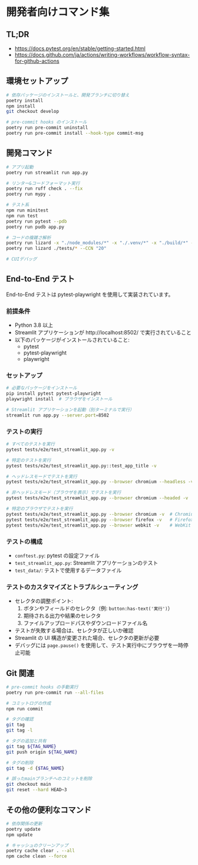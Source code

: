 # 開発者向けコマンド集

## TL;DR
- https://docs.pytest.org/en/stable/getting-started.html
- https://docs.github.com/ja/actions/writing-workflows/workflow-syntax-for-github-actions

## 環境セットアップ

```bash
# 依存パッケージのインストールと、開発ブランチに切り替え
poetry install
npm install
git checkout develop

# pre-commit hooks のインストール
poetry run pre-commit uninstall
poetry run pre-commit install --hook-type commit-msg
```

## 開発コマンド

```bash
# アプリ起動
poetry run streamlit run app.py

# リンター&コードフォーマット実行
poetry run ruff check . --fix
poetry run mypy .

# テスト系
npm run minitest
npm run test
poetry run pytest --pdb
poetry run pudb app.py

# コードの複雑さ解析
poetry run lizard -x "./node_modules/*" -x "./.venv/*" -x "./build/*" -x "./dist/*" -x "./htmlcov/*" -x "./tests/*" --CCN "10"
poetry run lizard ./tests/* --CCN "20"

# CUIデバッグ
```

## End-to-End テスト

End-to-End テストは pytest-playwright を使用して実装されています。

### 前提条件

- Python 3.8 以上
- Streamlit アプリケーションが http://localhost:8502/ で実行されていること
- 以下のパッケージがインストールされていること:
  - pytest
  - pytest-playwright
  - playwright

### セットアップ

```bash
# 必要なパッケージをインストール
pip install pytest pytest-playwright
playwright install  # ブラウザをインストール

# Streamlit アプリケーションを起動（別ターミナルで実行）
streamlit run app.py --server.port=8502
```

### テストの実行

```bash
# すべてのテストを実行
pytest tests/e2e/test_streamlit_app.py -v

# 特定のテストを実行
pytest tests/e2e/test_streamlit_app.py::test_app_title -v

# ヘッドレスモードでテストを実行
pytest tests/e2e/test_streamlit_app.py --browser chromium --headless -v

# 非ヘッドレスモード（ブラウザを表示）でテストを実行
pytest tests/e2e/test_streamlit_app.py --browser chromium --headed -v

# 特定のブラウザでテストを実行
pytest tests/e2e/test_streamlit_app.py --browser chromium -v  # Chromium
pytest tests/e2e/test_streamlit_app.py --browser firefox -v   # Firefox
pytest tests/e2e/test_streamlit_app.py --browser webkit -v    # WebKit (Safari)
```

### テストの構成

- `conftest.py`: pytest の設定ファイル
- `test_streamlit_app.py`: Streamlit アプリケーションのテスト
- `test_data/`: テストで使用するデータファイル

### テストのカスタマイズとトラブルシューティング

- セレクタの調整ポイント:
  1. ボタンやフィールドのセレクタ（例: `button:has-text('実行')`）
  2. 期待される出力や結果のセレクタ
  3. ファイルアップロードパスやダウンロードファイル名
- テストが失敗する場合は、セレクタが正しいか確認
- Streamlit の UI 構造が変更された場合、セレクタの更新が必要
- デバッグには `page.pause()` を使用して、テスト実行中にブラウザを一時停止可能

## Git 関連

```bash
# pre-commit hooks の手動実行
poetry run pre-commit run --all-files

# コミットログの作成
npm run commit

# タグの確認
git tag
git tag -l

# タグの追加と共有
git tag ${TAG_NAME}
git push origin ${TAG_NAME}

# タグの削除
git tag -d {$TAG_NAME}

# 誤ったmainブランチへのコミットを削除
git checkout main
git reset --hard HEAD~3
```

## その他の便利なコマンド

```bash
# 依存関係の更新
poetry update
npm update

# キャッシュのクリーンアップ
poetry cache clear . --all
npm cache clean --force
```
